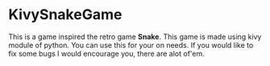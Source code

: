 # KivySnakeGame
This is a game inspired the retro game __Snake__.
This game is made using kivy module of python.
You can use this for your on needs.
If you would like to fix some bugs I would encourage you, there are alot of'em.
